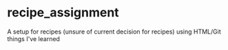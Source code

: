 # recipe_assignment

A setup for recipes (unsure of current decision for recipes) using HTML/Git things I've learned